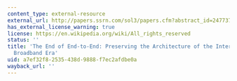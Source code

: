 ```yaml
---
content_type: external-resource
external_url: http://papers.ssrn.com/sol3/papers.cfm?abstract_id=247737
has_external_license_warning: true
license: https://en.wikipedia.org/wiki/All_rights_reserved
status: ''
title: 'The End of End-to-End: Preserving the Architecture of the Internet in the
  Broadband Era'
uid: a7ef32f8-2535-438d-9888-f7ec2afdbe0a
wayback_url: ''
---
```


